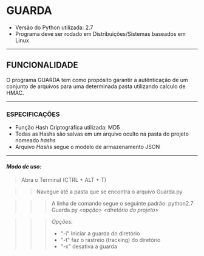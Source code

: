 # GUARDA

- Versão do Python utilizada: 2.7
- Programa deve ser rodado em Distribuições/Sistemas baseados em Linux

------------------------------------------------------------------------------------------

## FUNCIONALIDADE
  O programa GUARDA tem como propósito garantir a autênticação de um conjunto de arquivos
 para uma determinada pasta utilizando calculo de HMAC.
   
------------------------------------------------------------------------------------------

### ESPECIFICAÇÕES

 - Função Hash Criptográfica utilizada: MD5
 - Todas as Hashs são salvas em um arquivo oculto na pasta do projeto nomeado _hashs_
 - Arquivo *Hashs* segue o modelo de armazenamento JSON

------------------------------------------------------------------------------------------

#### *Modo de uso:*

> Abra o Terminal (CTRL + ALT + T)

>> Navegue até a pasta que se encontra o arquivo Guarda.py

>>> A linha de comando segue o seguinte padrão: python2.7 Guarda.py *<opção>* *<diretório do projeto>*

>>> *Opções*:
>>> - "-i" Iniciar a guarda do diretório 
>>> - "-t" faz o rastreio (tracking) do diretório
>>> - "-x" desativa a guarda
